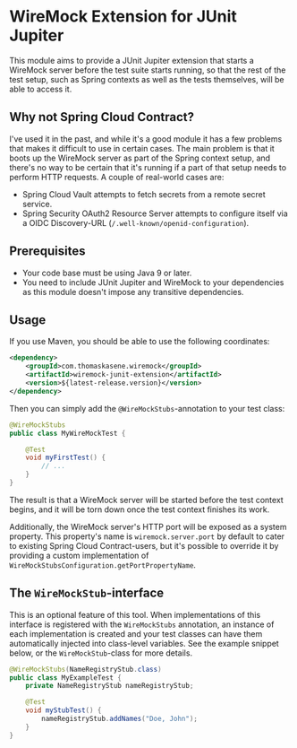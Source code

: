 # WireMock Extension for JUnit Jupiter

This module aims to provide a JUnit Jupiter extension that starts a WireMock server before the test suite starts
running, so that the rest of the test setup, such as Spring contexts as well as the tests themselves, will be able to
access it.

## Why not Spring Cloud Contract?

I've used it in the past, and while it's a good module it has a few problems that makes it difficult to use in certain
cases. The main problem is that it boots up the WireMock server as part of the Spring context setup, and there's no way
to be certain that it's running if a part of that setup needs to perform HTTP requests. A couple of real-world cases
are:
* Spring Cloud Vault attempts to fetch secrets from a remote secret service.
* Spring Security OAuth2 Resource Server attempts to configure itself via a OIDC Discovery-URL
  (`/.well-known/openid-configuration`).

## Prerequisites

* Your code base must be using Java 9 or later.
* You need to include JUnit Jupiter and WireMock to your dependencies as this module doesn't impose any transitive dependencies.

## Usage

If you use Maven, you should be able to use the following coordinates:

```xml
<dependency>
    <groupId>com.thomaskasene.wiremock</groupId>
    <artifactId>wiremock-junit-extension</artifactId>
    <version>${latest-release.version}</version>
</dependency>
```

Then you can simply add the `@WireMockStubs`-annotation to your test class:

```java
@WireMockStubs
public class MyWireMockTest {

    @Test
    void myFirstTest() {
        // ...
    }
}
```

The result is that a WireMock server will be started before the test context begins, and it will be torn down once the
test context finishes its work.

Additionally, the WireMock server's HTTP port will be exposed as a system property. This property's name is
`wiremock.server.port` by default to cater to existing Spring Cloud Contract-users, but it's possible to override it by
providing a custom implementation of `WireMockStubsConfiguration.getPortPropertyName`.

## The `WireMockStub`-interface

This is an optional feature of this tool. When implementations of this interface is registered with the `WireMockStubs`
annotation, an instance of each implementation is created and your test classes can have them automatically injected
into class-level variables. See the example snippet below, or the `WireMockStub`-class for more details.

```java
@WireMockStubs(NameRegistryStub.class)
public class MyExampleTest {
    private NameRegistryStub nameRegistryStub;

    @Test
    void myStubTest() {
        nameRegistryStub.addNames("Doe, John");
    }
}
```
